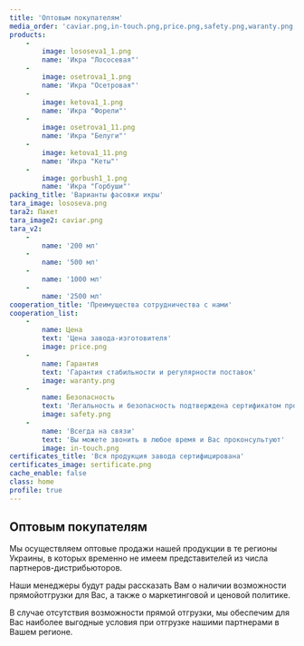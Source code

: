 ```yaml
---
title: 'Оптовым покупателям'
media_order: 'caviar.png,in-touch.png,price.png,safety.png,waranty.png,sertificate.png,белуга.png,горбуши.png,кеты.png,лососева.png,осетровая.png,форель.png,lososeva.png,gorbush1_1.png,ketova1_1.png,ketova1_11.png,lososeva1_1.png,osetrova1_1.png,osetrova1_11.png'
products:
    -
        image: lososeva1_1.png
        name: 'Икра "Лососевая"'
    -
        image: osetrova1_1.png
        name: 'Икра "Осетровая"'
    -
        image: ketova1_1.png
        name: 'Икра "Форели"'
    -
        image: osetrova1_11.png
        name: 'Икра "Белуги"'
    -
        image: ketova1_11.png
        name: 'Икра "Кеты"'
    -
        image: gorbush1_1.png
        name: 'Икра "Горбуши"'
packing_title: 'Варианты фасовки икры'
tara_image: lososeva.png
tara2: Пакет
tara_image2: caviar.png
tara_v2:
    -
        name: '200 мл'
    -
        name: '500 мл'
    -
        name: '1000 мл'
    -
        name: '2500 мл'
cooperation_title: 'Преимущества сотрудничества с нами'
cooperation_list:
    -
        name: Цена
        text: 'Цена завода-изготовителя'
        image: price.png
    -
        name: Гарантия
        text: 'Гарантия стабильности и регулярности поставок'
        image: waranty.png
    -
        name: Безопасность
        text: 'Легальность и безопасность подтверждена сертификатом производителя и декларацией соответствия ISO 22 000 (НАССР)'
        image: safety.png
    -
        name: 'Всегда на связи'
        text: 'Вы можете звонить в любое время и Вас проконсультуют'
        image: in-touch.png
certificates_title: 'Вся продукция завода сертифицирована'
certificates_image: sertificate.png
cache_enable: false
class: home
profile: true
---
```


## Оптовым покупателям

Мы осуществляем оптовые продажи нашей продукции в те регионы Украины, в которых временно не имеем представителей из числа партнеров-дистрибьюторов.

Наши менеджеры будут рады рассказать Вам о наличии возможности прямойотгрузки для Вас, а также о маркетинговой и ценовой политике.

В случае отсутствия возможности прямой отгрузки, мы обеспечим для Вас наиболее выгодные условия при отгрузке нашими партнерами в Вашем регионе.